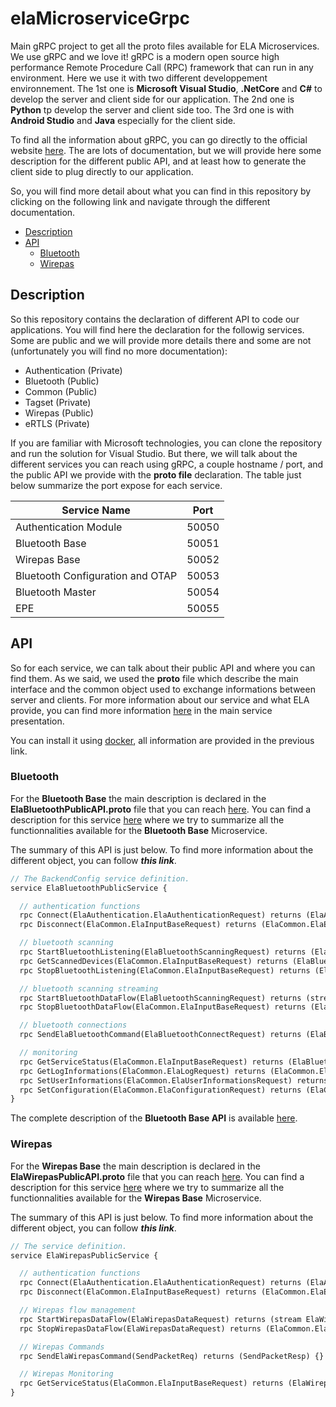 # elaMicroserviceGrpc
Main gRPC project to get all the proto files available for ELA Microservices. We use gRPC and we love it! gRPC is a modern open source high performance Remote Procedure Call (RPC) framework that can run in any environment. Here we use it with two different developpement environnement. The 1st one is **Microsoft Visual Studio**, **.NetCore** and **C#** to develop the server and client side for our application. The 2nd one is **Python** tp develop the server and client side too. The 3rd one is with **Android Studio** and **Java** especially for the client side.

To find all the information about gRPC, you can go directly to the official website [here][here_grpc]. The are lots of documentation, but we will provide here some description for the different public API, and at least how to generate the client side to plug directly to our application.

So, you will find more detail about what you can find in this repository by clicking on the following link and navigate through the different documentation. 
- [Description](#description)
- [API](#api)
    - [Bluetooth](#bluetooth)
    - [Wirepas](#wirepas)

## Description
So this repository contains the declaration of different API to code our applications. You will find here the declaration for the followig services. Some are public and we will provide more details there and some are not (unfortunately you will find no more documentation):
- Authentication (Private) 
- Bluetooth (Public)
- Common (Public)
- Tagset (Private)
- Wirepas (Public)
- eRTLS (Private)

If you are familiar with Microsoft technologies, you can clone the repository and run the solution for Visual Studio. But there, we will talk about the different services you can reach using gRPC, a couple hostname / port, and the public API we provide with the **proto file** declaration. The table just below summarize the port expose for each service.

| Service Name | Port |
| --- | --- |
| Authentication Module | 50050 |
| Bluetooth Base | 50051 |
| Wirepas Base | 50052 |
| Bluetooth Configuration and OTAP | 50053 |
| Bluetooth Master | 50054 |
| EPE | 50055 |

## API
So for each service, we can talk about their public API and where you can find them. As we said, we used the **proto** file which describe the main interface and the common object used to exchange informations between server and clients. For more information about our service and what ELA provide, you can find more information [here](https://github.com/elaInnovation/ELA-Microservices/blob/master/README.md) in the main service presentation.

You can install it using [docker][here_docker], all information are provided in the previous link.

### Bluetooth
For the **Bluetooth Base** the main description is declared in the **ElaBluetoothPublicAPI.proto** file that you can reach [here](https://github.com/elaInnovation/elaMicroserviceGrpc/blob/master/Protos/Bluetooth/ElaBluetoothPublicAPI.proto). You can find a description for this service [here](https://github.com/elaInnovation/ELA-Microservices/blob/master/Documentation/Bluetooth%20Base/README.md) where we try to summarize all the functionnalities available for the **Bluetooth Base** Microservice.

The summary of this API is just below. To find more information about the different object, you can follow ***this link***.
```proto
// The BackendConfig service definition.
service ElaBluetoothPublicService {

  // authentication functions
  rpc Connect(ElaAuthentication.ElaAuthenticationRequest) returns (ElaAuthentication.ElaAuthenticationResponse) {}
  rpc Disconnect(ElaCommon.ElaInputBaseRequest) returns (ElaCommon.ElaError) {}

  // bluetooth scanning
  rpc StartBluetoothListening(ElaBluetoothScanningRequest) returns (ElaCommon.ElaError) {}
  rpc GetScannedDevices(ElaCommon.ElaInputBaseRequest) returns (ElaBluetoothScanResults) {}
  rpc StopBluetoothListening(ElaCommon.ElaInputBaseRequest) returns (ElaCommon.ElaError) {}

  // bluetooth scanning streaming
  rpc StartBluetoothDataFlow(ElaBluetoothScanningRequest) returns (stream ElaBluetoothScanResults) {}
  rpc StopBluetoothDataFlow(ElaCommon.ElaInputBaseRequest) returns (ElaCommon.ElaError) {}

  // bluetooth connections
  rpc SendElaBluetoothCommand(ElaBluetoothConnectRequest) returns (ElaBluetoothConnectResult) {}

  // monitoring
  rpc GetServiceStatus(ElaCommon.ElaInputBaseRequest) returns (ElaBluetoothMicroserviceStatus) {}
  rpc GetLogInformations(ElaCommon.ElaLogRequest) returns (ElaCommon.ElaLogResponse) {}
  rpc SetUserInformations(ElaCommon.ElaUserInformationsRequest) returns (ElaCommon.ElaError) {}
  rpc SetConfiguration(ElaCommon.ElaConfigurationRequest) returns (ElaCommon.ElaError) {}
}
```

The complete description of the **Bluetooth Base API** is available [here][here_bluetooth_api]. 

### Wirepas 
For the **Wirepas Base** the main description is declared in the **ElaWirepasPublicAPI.proto** file that you can reach [here](https://github.com/elaInnovation/elaMicroserviceGrpc/blob/master/Protos/Bluetooth/ElaBluetoothPublicAPI.proto). You can find a description for this service [here](https://github.com/elaInnovation/ELA-Microservices/blob/master/Documentation/Wirepas%20Base/README.md) where we try to summarize all the functionnalities available for the **Wirepas Base** Microservice.

The summary of this API is just below. To find more information about the different object, you can follow ***this link***.
```proto
// The service definition.
service ElaWirepasPublicService {

  // authentication functions
  rpc Connect(ElaAuthentication.ElaAuthenticationRequest) returns (ElaAuthentication.ElaAuthenticationResponse) {}
  rpc Disconnect(ElaCommon.ElaInputBaseRequest) returns (ElaCommon.ElaError) {}

  // Wirepas flow management
  rpc StartWirepasDataFlow(ElaWirepasDataRequest) returns (stream ElaWirepasDataPacket) {}
  rpc StopWirepasDataFlow(ElaWirepasDataRequest) returns (ElaCommon.ElaError) {}

  // Wirepas Commands
  rpc SendElaWirepasCommand(SendPacketReq) returns (SendPacketResp) {}

  // Wirepas Monitoring
  rpc GetServiceStatus(ElaCommon.ElaInputBaseRequest) returns (ElaWirepasMicroserviceStatus) {}
}
```

[here_grpc]: https://grpc.io

[here_docker]: https://www.docker.com

[here_bluetooth_api]: https://github.com/elaInnovation/elaMicroserviceGrpc/blob/master/Documentation/Bluetooth%20Base/README.md
